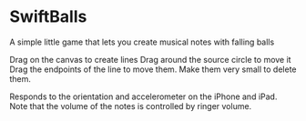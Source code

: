 # SwiftBalls
A simple little game that lets you create musical notes with falling balls

Drag on the canvas to create lines
Drag around the source circle to move it
Drag the endpoints of the line to move them. Make them very small to delete them.

Responds to the orientation and accelerometer on the iPhone and iPad.
Note that the volume of the notes is controlled by ringer volume.
